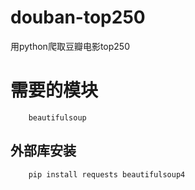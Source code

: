 # douban-top250
用python爬取豆瓣电影top250
# 需要的模块
        beautifulsoup
## 外部库安装
        pip install requests beautifulsoup4
